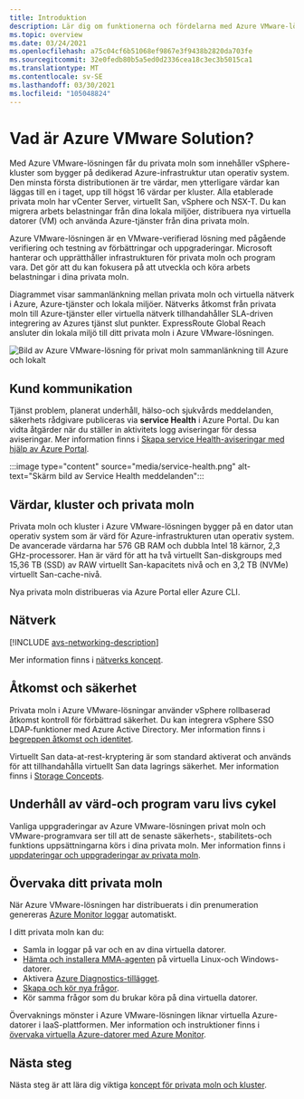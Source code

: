```yaml
---
title: Introduktion
description: Lär dig om funktionerna och fördelarna med Azure VMware-lösningen för att distribuera och hantera VMware-baserade arbets belastningar i Azure.
ms.topic: overview
ms.date: 03/24/2021
ms.openlocfilehash: a75c04cf6b51068ef9867e3f9438b2820da703fe
ms.sourcegitcommit: 32e0fedb80b5a5ed0d2336cea18c3ec3b5015ca1
ms.translationtype: MT
ms.contentlocale: sv-SE
ms.lasthandoff: 03/30/2021
ms.locfileid: "105048824"
---
```

# <a name="what-is-azure-vmware-solution"></a>Vad är Azure VMware Solution?

Med Azure VMware-lösningen får du privata moln som innehåller vSphere-kluster som bygger på dedikerad Azure-infrastruktur utan operativ system. Den minsta första distributionen är tre värdar, men ytterligare värdar kan läggas till en i taget, upp till högst 16 värdar per kluster.  Alla etablerade privata moln har vCenter Server, virtuellt San, vSphere och NSX-T. Du kan migrera arbets belastningar från dina lokala miljöer, distribuera nya virtuella datorer (VM) och använda Azure-tjänster från dina privata moln.

Azure VMware-lösningen är en VMware-verifierad lösning med pågående verifiering och testning av förbättringar och uppgraderingar. Microsoft hanterar och upprätthåller infrastrukturen för privata moln och program vara. Det gör att du kan fokusera på att utveckla och köra arbets belastningar i dina privata moln. 

Diagrammet visar sammanlänkning mellan privata moln och virtuella nätverk i Azure, Azure-tjänster och lokala miljöer. Nätverks åtkomst från privata moln till Azure-tjänster eller virtuella nätverk tillhandahåller SLA-driven integrering av Azures tjänst slut punkter. ExpressRoute Global Reach ansluter din lokala miljö till ditt privata moln i Azure VMware-lösningen. 

![Bild av Azure VMware-lösning för privat moln sammanlänkning till Azure och lokalt](./media/adjacency-overview-drawing-final.png)

## <a name="customer-communication"></a>Kund kommunikation
Tjänst problem, planerat underhåll, hälso-och sjukvårds meddelanden, säkerhets rådgivare publiceras via **service Health** i Azure Portal. Du kan vidta åtgärder när du ställer in aktivitets logg aviseringar för dessa aviseringar. Mer information finns i [Skapa service Health-aviseringar med hjälp av Azure Portal](../service-health/alerts-activity-log-service-notifications-portal.md#create-service-health-alert-using-azure-portal).

:::image type="content" source="media/service-health.png" alt-text="Skärm bild av Service Health meddelanden":::

## <a name="hosts-clusters-and-private-clouds"></a>Värdar, kluster och privata moln

Privata moln och kluster i Azure VMware-lösningen bygger på en dator utan operativ system som är värd för Azure-infrastrukturen utan operativ system. De avancerade värdarna har 576 GB RAM och dubbla Intel 18 kärnor, 2,3 GHz-processorer. Han är värd för att ha två virtuellt San-diskgroups med 15,36 TB (SSD) av RAW virtuellt San-kapacitets nivå och en 3,2 TB (NVMe) virtuellt San-cache-nivå.

Nya privata moln distribueras via Azure Portal eller Azure CLI.

## <a name="networking"></a>Nätverk

[!INCLUDE [avs-networking-description](includes/azure-vmware-solution-networking-description.md)]

Mer information finns i [nätverks koncept](concepts-networking.md).

## <a name="access-and-security"></a>Åtkomst och säkerhet

Privata moln i Azure VMware-lösningar använder vSphere rollbaserad åtkomst kontroll för förbättrad säkerhet. Du kan integrera vSphere SSO LDAP-funktioner med Azure Active Directory. Mer information finns i [begreppen åtkomst och identitet](concepts-identity.md).  

Virtuellt San data-at-rest-kryptering är som standard aktiverat och används för att tillhandahålla virtuellt San data lagrings säkerhet. Mer information finns i [Storage Concepts](concepts-storage.md).

## <a name="host-and-software-lifecycle-maintenance"></a>Underhåll av värd-och program varu livs cykel

Vanliga uppgraderingar av Azure VMware-lösningen privat moln och VMware-programvara ser till att de senaste säkerhets-, stabilitets-och funktions uppsättningarna körs i dina privata moln. Mer information finns i [uppdateringar och uppgraderingar av privata moln](concepts-upgrades.md).

## <a name="monitoring-your-private-cloud"></a>Övervaka ditt privata moln

När Azure VMware-lösningen har distribuerats i din prenumeration genereras [Azure Monitor loggar](../azure-monitor/overview.md) automatiskt. 

I ditt privata moln kan du:
- Samla in loggar på var och en av dina virtuella datorer.
- [Hämta och installera MMA-agenten](../azure-monitor/agents/log-analytics-agent.md#installation-options) på virtuella Linux-och Windows-datorer.
- Aktivera [Azure Diagnostics-tillägget](../azure-monitor/agents/diagnostics-extension-overview.md).
- [Skapa och kör nya frågor](../azure-monitor/logs/data-platform-logs.md#log-queries).
- Kör samma frågor som du brukar köra på dina virtuella datorer.

Övervaknings mönster i Azure VMware-lösningen liknar virtuella Azure-datorer i IaaS-plattformen. Mer information och instruktioner finns i [övervaka virtuella Azure-datorer med Azure Monitor](../azure-monitor/vm/monitor-vm-azure.md).

## <a name="next-steps"></a>Nästa steg

Nästa steg är att lära dig viktiga [koncept för privata moln och kluster](concepts-private-clouds-clusters.md).

<!-- LINKS - external -->

<!-- LINKS - internal -->
[concepts-private-clouds-clusters]: ./concepts-private-clouds-clusters.md
